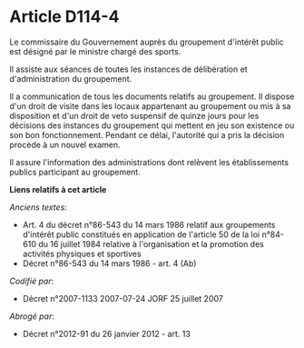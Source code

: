 # Article D114-4

Le commissaire du Gouvernement auprès du groupement d'intérêt public est désigné par le ministre chargé des sports.

Il assiste aux séances de toutes les instances de délibération et d'administration du groupement.

Il a communication de tous les documents relatifs au groupement. Il dispose d'un droit de visite dans les locaux appartenant
au groupement ou mis à sa disposition et d'un droit de veto suspensif de quinze jours pour les décisions des instances du
groupement qui mettent en jeu son existence ou son bon fonctionnement. Pendant ce délai, l'autorité qui a pris la décision
procède à un nouvel examen.

Il assure l'information des administrations dont relèvent les établissements publics participant au groupement.

**Liens relatifs à cet article**

_Anciens textes_:

  - Art. 4 du décret n°86-543 du 14 mars 1986 relatif aux groupements d'intérêt public constitués en application de l'article 50 de la loi n°84-610 du 16 juillet 1984 relative à l'organisation et la promotion des activités physiques et sportives
  - Décret n°86-543 du 14 mars 1986 - art. 4 (Ab)

_Codifié par_:

  - Décret n°2007-1133 2007-07-24 JORF 25 juillet 2007

_Abrogé par_:

  - Décret n°2012-91 du 26 janvier 2012 - art. 13
